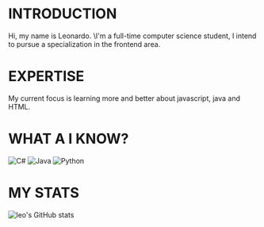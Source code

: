 # INTRODUCTION
Hi, my name is Leonardo.
\I'm a full-time computer science student, I intend to pursue a specialization in the frontend area.

# EXPERTISE
My current focus is learning more and better about javascript, java and HTML.

# WHAT A I KNOW? 
![C#](https://img.shields.io/badge/c%23-%23239120.svg?style=for-the-badge&logo=c-sharp&logoColor=white) ![Java](https://img.shields.io/badge/java-%23ED8B00.svg?style=for-the-badge&logo=openjdk&logoColor=white) ![Python](https://img.shields.io/badge/python-3670A0?style=for-the-badge&logo=python&logoColor=ffdd54)

# MY STATS
![leo's GitHub stats](https://github-readme-stats.vercel.app/api?username=lnwrdo&show_icons=true&theme=midnight-purple)
